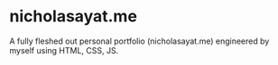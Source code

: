 # nicholasayat.me

A fully fleshed out personal portfolio (nicholasayat.me) engineered by myself using HTML, CSS, JS.
